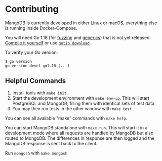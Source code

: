 # Contributing

MangoDB is currently developed in either Linux or macOS, everything else is running inside Docker-Compose. 

You will need Go 1.18 (for [fuzzing](https://go.dev/blog/fuzz-beta) and [generics](https://go.dev/blog/generics-proposal)) that is not yet released.
[Compile it yourself](https://golang.org/doc/install/source) or use [`gotip download`](https://pkg.go.dev/golang.org/dl/gotip).

To verify your Go version:
```
$ go version
go version devel go1.18-[...]
```
## Helpful Commands

1. Install tools with `make init`.
2. Start the development environment with `make env-up`.
   This will start PostgreSQL and MongoDB; filling them with identical sets of test data.
3. You may then run tests in the other window with `make test`. 

You can see all available "make" commands with `make help`.

You can start MangoDB standalone with `make run`. This will start it in a development mode where all requests are handled by MangoDB but also routed to MongoDB. The differences in response are then logged and the MangoDB response is sent back to the client.

Run `mongosh` with `make mongosh`.
